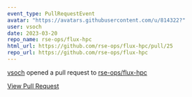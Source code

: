 ```yaml
---
event_type: PullRequestEvent
avatar: "https://avatars.githubusercontent.com/u/814322?"
user: vsoch
date: 2023-03-20
repo_name: rse-ops/flux-hpc
html_url: https://github.com/rse-ops/flux-hpc/pull/25
repo_url: https://github.com/rse-ops/flux-hpc
---
```


<a href='https://github.com/vsoch' target='_blank'>vsoch</a> opened a pull request to <a href='https://github.com/rse-ops/flux-hpc' target='_blank'>rse-ops/flux-hpc</a>

<a href='https://github.com/rse-ops/flux-hpc/pull/25' target='_blank'>View Pull Request</a>